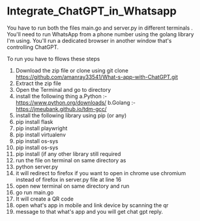 # Integrate_ChatGPT_in_Whatsapp
You have to run both the files main.go and server.py in different terminals .
You'll need to run WhatsApp from a phone number using the golang library I'm using.
You'll run a dedicated browser in another window that's controlling ChatGPT.

To run you have to fllows these steps

1. Download the zip file or clone using git clone https://github.com/amanray33541/What-s-app-with-ChatGPT.git
2. Extract the zip file
3. Open the Terminal and go to directory
4. install the following thing
  a.Python :- https://www.python.org/downloads/
  b.Golang :- https://jmeubank.github.io/tdm-gcc/
5. install the following library using pip (or any)
6. pip install flask
7. pip install playwright
8. pip install virtualenv
9. pip install os-sys
10. pip install os-sys
11. pip install (if any other library still required
13. run the file on terminal on same directory as
14. python server.py
15. it will redirect to firefox if you want to open in chrome use chromium instead of firefox in server.py file at line 16
16. open new terminal on same directory and run
17. go run main.go
18. It will create a QR code
19. open what's app in mobile and link device by scanning the qr 
20. message to that what's app and you will get chat gpt reply.

